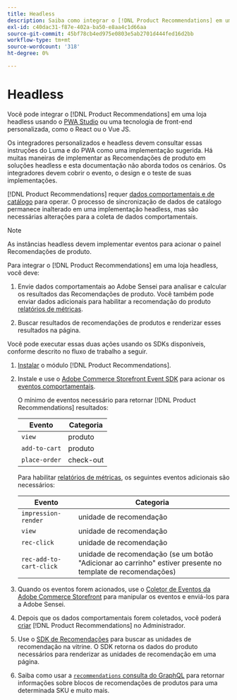 ```yaml
---
title: Headless
description: Saiba como integrar o [!DNL Product Recommendations] em uma loja headless.
exl-id: c40dac31-f87e-402a-ba50-e8aa4c1d66aa
source-git-commit: 45bf78cb4ed975e0803e5ab2701d444fed16d2bb
workflow-type: tm+mt
source-wordcount: '318'
ht-degree: 0%

---
```


# Headless

Você pode integrar o [!DNL Product Recommendations] em uma loja headless usando o [PWA Studio](https://developer.adobe.com/commerce/pwa-studio/) ou uma tecnologia de front-end personalizada, como o React ou o Vue JS.

Os integradores personalizados e headless devem consultar essas instruções do Luma e do PWA como uma implementação sugerida. Há muitas maneiras de implementar as Recomendações de produto em soluções headless e esta documentação não aborda todos os cenários. Os integradores devem cobrir o evento, o design e o teste de suas implementações.

[!DNL Product Recommendations] requer [dados comportamentais e de catálogo](https://experienceleague.adobe.com/docs/commerce/product-recommendations/developer/development-overview.html?lang=pt-BR) para operar. O processo de sincronização de dados de catálogo permanece inalterado em uma implementação headless, mas são necessárias alterações para a coleta de dados comportamentais.

>[!NOTE]
>
>As instâncias headless devem implementar eventos para acionar o painel Recomendações de produto.

Para integrar o [!DNL Product Recommendations] em uma loja headless, você deve:

1. Envie dados comportamentais ao Adobe Sensei para analisar e calcular os resultados das Recomendações de produto. Você também pode enviar dados adicionais para habilitar a recomendação do produto [relatórios de métricas](workspace.md).

1. Buscar resultados de recomendações de produtos e renderizar esses resultados na página.

Você pode executar essas duas ações usando os SDKs disponíveis, conforme descrito no fluxo de trabalho a seguir.

1. [Instalar](install-configure.md) o módulo [!DNL Product Recommendations].

1. Instale e use o [Adobe Commerce Storefront Event SDK](https://developer.adobe.com/commerce/services/shared-services/storefront-events/sdk/) para acionar os [eventos comportamentais](https://experienceleague.adobe.com/docs/commerce/product-recommendations/developer/events.html?lang=pt-BR).

   O mínimo de eventos necessário para retornar [!DNL Product Recommendations] resultados:

   | Evento | Categoria |
   |--- | ---|
   | `view` | produto |
   | `add-to-cart` | produto |
   | `place-order` | check-out |

   Para habilitar [relatórios de métricas](workspace.md), os seguintes eventos adicionais são necessários:

   | Evento | Categoria |
   |--- | ---|
   | `impression-render` | unidade de recomendação |
   | `view` | unidade de recomendação |
   | `rec-click` | unidade de recomendação |
   | `rec-add-to-cart-click` | unidade de recomendação (se um botão &quot;Adicionar ao carrinho&quot; estiver presente no template de recomendações) |

1. Quando os eventos forem acionados, use o [Coletor de Eventos da Adobe Commerce Storefront](https://developer.adobe.com/commerce/services/shared-services/storefront-events/collector/) para manipular os eventos e enviá-los para a Adobe Sensei.

1. Depois que os dados comportamentais forem coletados, você poderá [criar](create.md) [!DNL Product Recommendations] no Administrador.

1. Use o [SDK de Recomendações](https://developer.adobe.com/commerce/services/product-recommendations/) para buscar as unidades de recomendação na vitrine. O SDK retorna os dados do produto necessários para renderizar as unidades de recomendação em uma página.

1. Saiba como usar a [`recommendations` consulta do GraphQL](https://developer.adobe.com/commerce/services/graphql/recommendations/recommendations/) para retornar informações sobre blocos de recomendações de produtos para uma determinada SKU e muito mais.
